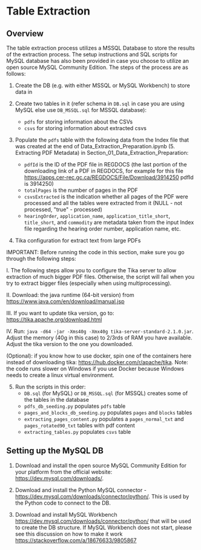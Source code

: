 # Table Extraction

## Overview

The table extraction process utilizes a MSSQL Database to store the results of the extraction process. The setup instructions and SQL scripts for MySQL database has also been provided in case you choose to utilize an open source MySQL Community Edition. The steps of the process are as follows:
1. Create the DB (e.g. with either MSSQL or MySQL Workbench) to store data in
2. Create two tables in it (refer schema in `DB.sql` in case you are using MySQL else use `DB_MSSQL.sql` for MSSQL database):
    * `pdfs` for storing information about the CSVs
    * `csvs` for storing information about extracted csvs

3. Populate the `pdfs` table with the following data from the Index file that was created at the end of Data_Extraction_Preparation.ipynb (5. Extracting PDF Metadata) in Section_01_Data_Extraction_Preparation:
    * `pdfId` is the ID of the PDF file in REGDOCS (the last portion of the downloading link of a PDF in REGDOCS, for example for this file https://apps.cer-rec.gc.ca/REGDOCS/File/Download/3914250 pdfId is 3914250)
    * `totalPages` is the number of pages in the PDF
    * `csvsExtracted` is the indication whether all pages of the PDF were processed and all the tables were extracted from it (NULL - not processed, "true" - processed)
    * `hearingOrder`, `application_name`, `application_title_short`, `title_short`, and `commodity` are metadata taken from the input Index file regarding the hearing order number, application name, etc.

4. Tika configuration for extract text from large PDFs

IMPORTANT: Before running the code in this section, make sure you go through the following steps:

I. The following steps allow you to configure the Tika server to allow extraction of much bigger PDF files. Otherwise, the script will fail when you try to extract bigger files (especially when using multiprocessing).

II. Download: the java runtime (64-bit version) from https://www.java.com/en/download/manual.jsp

III. If you want to update tika version, go to: https://tika.apache.org/download.html

IV. Run: `java -d64 -jar -Xms40g -Xmx40g tika-server-standard-2.1.0.jar`. Adjust the memory (40g in this case) to 2/3rds of RAM you have available. Adjust the tika version to the one you downloaded.

(Optional): if you know how to use docker, spin one of the containers here instead of downloading tika: https://hub.docker.com/r/apache/tika.
Note: the code runs slower on Windows if you use Docker because Windows needs to create a linux virtual environment.

5. Run the scripts in this order:
    * `DB.sql` (for MySQL) or `DB_MSSQL.sql` (for MSSQL) creates some of the tables in the database
    * `pdfs_db_seeding.py` populates `pdfs` table
    * `pages_and_blocks_db_seeding.py` populates `pages` and `blocks` tables
    * `extracting_pages_content.py` populates a `pages_normal_txt` and `pages_rotated90_txt` tables with pdf content
    * `extracting_tables.py` populates `csvs` table

## Setting up the MySQL DB

1. Download and install the open source MySQL Community Edition for your platform from the official website: https://dev.mysql.com/downloads/.

2. Download and install the Python MySQL connector - https://dev.mysql.com/downloads/connector/python/. This is used by the Python code to connect to the DB.

3. Download and install MySQL Workbench https://dev.mysql.com/downloads/connector/python/ that will be used to create the DB structure. If MySQL Workbench does not start, please see this discussion on how to make it work https://stackoverflow.com/a/18676633/9805867

